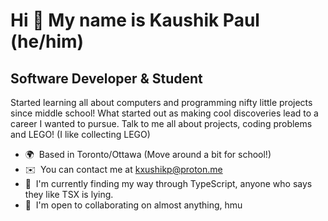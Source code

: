 Hi 👋 My name is Kaushik Paul (he/him)
=============================

Software Developer & Student
----------------------------

Started learning all about computers and programming nifty little projects since middle school! What started out as making cool discoveries lead to a career I wanted to pursue. Talk to me all about projects, coding problems and LEGO! (I like collecting LEGO)

*   🌍  Based in Toronto/Ottawa (Move around a bit for school!)
*   ✉️  You can contact me at [kxushikp@proton.me](mailto:kxushikp@proton.me)
*   🧠  I'm currently finding my way through TypeScript, anyone who says they like TSX is lying.
*   🤝  I'm open to collaborating on almost anything, hmu
